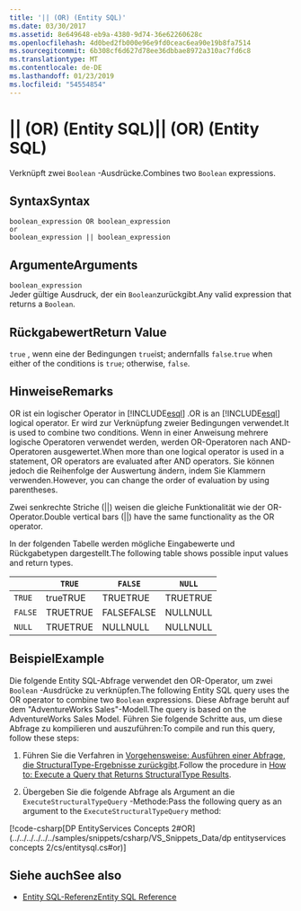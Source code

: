 ```yaml
---
title: '|| (OR) (Entity SQL)'
ms.date: 03/30/2017
ms.assetid: 8e649648-eb9a-4380-9d74-36e62260628c
ms.openlocfilehash: 4d0bed2fb000e96e9fd0ceac6ea90e19b8fa7514
ms.sourcegitcommit: 6b308cf6d627d78ee36dbbae8972a310ac7fd6c8
ms.translationtype: MT
ms.contentlocale: de-DE
ms.lasthandoff: 01/23/2019
ms.locfileid: "54554854"
---
```

# <a name="-or-entity-sql"></a><span data-ttu-id="a0d89-102">|| (OR) (Entity SQL)</span><span class="sxs-lookup"><span data-stu-id="a0d89-102">|| (OR) (Entity SQL)</span></span>
<span data-ttu-id="a0d89-103">Verknüpft zwei `Boolean` -Ausdrücke.</span><span class="sxs-lookup"><span data-stu-id="a0d89-103">Combines two `Boolean` expressions.</span></span>  
  
## <a name="syntax"></a><span data-ttu-id="a0d89-104">Syntax</span><span class="sxs-lookup"><span data-stu-id="a0d89-104">Syntax</span></span>  
  
```  
boolean_expression OR boolean_expression  
or   
boolean_expression || boolean_expression  
```  
  
## <a name="arguments"></a><span data-ttu-id="a0d89-105">Argumente</span><span class="sxs-lookup"><span data-stu-id="a0d89-105">Arguments</span></span>  
 `boolean_expression`  
 <span data-ttu-id="a0d89-106">Jeder gültige Ausdruck, der ein `Boolean`zurückgibt.</span><span class="sxs-lookup"><span data-stu-id="a0d89-106">Any valid expression that returns a `Boolean`.</span></span>  
  
## <a name="return-value"></a><span data-ttu-id="a0d89-107">Rückgabewert</span><span class="sxs-lookup"><span data-stu-id="a0d89-107">Return Value</span></span>  
 <span data-ttu-id="a0d89-108">`true` , wenn eine der Bedingungen `true`ist; andernfalls `false`.</span><span class="sxs-lookup"><span data-stu-id="a0d89-108">`true` when either of the conditions is `true`; otherwise, `false`.</span></span>  
  
## <a name="remarks"></a><span data-ttu-id="a0d89-109">Hinweise</span><span class="sxs-lookup"><span data-stu-id="a0d89-109">Remarks</span></span>  
 <span data-ttu-id="a0d89-110">OR ist ein logischer Operator in [!INCLUDE[esql](../../../../../../includes/esql-md.md)] .</span><span class="sxs-lookup"><span data-stu-id="a0d89-110">OR is an [!INCLUDE[esql](../../../../../../includes/esql-md.md)] logical operator.</span></span> <span data-ttu-id="a0d89-111">Er wird zur Verknüpfung zweier Bedingungen verwendet.</span><span class="sxs-lookup"><span data-stu-id="a0d89-111">It is used to combine two conditions.</span></span> <span data-ttu-id="a0d89-112">Wenn in einer Anweisung mehrere logische Operatoren verwendet werden, werden OR-Operatoren nach AND-Operatoren ausgewertet.</span><span class="sxs-lookup"><span data-stu-id="a0d89-112">When more than one logical operator is used in a statement, OR operators are evaluated after AND operators.</span></span> <span data-ttu-id="a0d89-113">Sie können jedoch die Reihenfolge der Auswertung ändern, indem Sie Klammern verwenden.</span><span class="sxs-lookup"><span data-stu-id="a0d89-113">However, you can change the order of evaluation by using parentheses.</span></span>  
  
 <span data-ttu-id="a0d89-114">Zwei senkrechte Striche (&#124;&#124;) weisen die gleiche Funktionalität wie der OR-Operator.</span><span class="sxs-lookup"><span data-stu-id="a0d89-114">Double vertical bars (&#124;&#124;) have the same functionality as the OR operator.</span></span>  
  
 <span data-ttu-id="a0d89-115">In der folgenden Tabelle werden mögliche Eingabewerte und Rückgabetypen dargestellt.</span><span class="sxs-lookup"><span data-stu-id="a0d89-115">The following table shows possible input values and return types.</span></span>  
  
||`TRUE`|`FALSE`|`NULL`|  
|-|------------|-------------|------------|  
|`TRUE`|<span data-ttu-id="a0d89-116">true</span><span class="sxs-lookup"><span data-stu-id="a0d89-116">TRUE</span></span>|<span data-ttu-id="a0d89-117">TRUE</span><span class="sxs-lookup"><span data-stu-id="a0d89-117">TRUE</span></span>|<span data-ttu-id="a0d89-118">TRUE</span><span class="sxs-lookup"><span data-stu-id="a0d89-118">TRUE</span></span>|  
|`FALSE`|<span data-ttu-id="a0d89-119">TRUE</span><span class="sxs-lookup"><span data-stu-id="a0d89-119">TRUE</span></span>|<span data-ttu-id="a0d89-120">FALSE</span><span class="sxs-lookup"><span data-stu-id="a0d89-120">FALSE</span></span>|<span data-ttu-id="a0d89-121">NULL</span><span class="sxs-lookup"><span data-stu-id="a0d89-121">NULL</span></span>|  
|`NULL`|<span data-ttu-id="a0d89-122">TRUE</span><span class="sxs-lookup"><span data-stu-id="a0d89-122">TRUE</span></span>|<span data-ttu-id="a0d89-123">NULL</span><span class="sxs-lookup"><span data-stu-id="a0d89-123">NULL</span></span>|<span data-ttu-id="a0d89-124">NULL</span><span class="sxs-lookup"><span data-stu-id="a0d89-124">NULL</span></span>|  
  
## <a name="example"></a><span data-ttu-id="a0d89-125">Beispiel</span><span class="sxs-lookup"><span data-stu-id="a0d89-125">Example</span></span>  
 <span data-ttu-id="a0d89-126">Die folgende Entity SQL-Abfrage verwendet den OR-Operator, um zwei `Boolean` -Ausdrücke zu verknüpfen.</span><span class="sxs-lookup"><span data-stu-id="a0d89-126">The following Entity SQL query uses the OR operator to combine two `Boolean` expressions.</span></span> <span data-ttu-id="a0d89-127">Diese Abfrage beruht auf dem "AdventureWorks Sales"-Modell.</span><span class="sxs-lookup"><span data-stu-id="a0d89-127">The query is based on the AdventureWorks Sales Model.</span></span> <span data-ttu-id="a0d89-128">Führen Sie folgende Schritte aus, um diese Abfrage zu kompilieren und auszuführen:</span><span class="sxs-lookup"><span data-stu-id="a0d89-128">To compile and run this query, follow these steps:</span></span>  
  
1.  <span data-ttu-id="a0d89-129">Führen Sie die Verfahren in [Vorgehensweise: Ausführen einer Abfrage, die StructuralType-Ergebnisse zurückgibt](../../../../../../docs/framework/data/adonet/ef/how-to-execute-a-query-that-returns-structuraltype-results.md).</span><span class="sxs-lookup"><span data-stu-id="a0d89-129">Follow the procedure in [How to: Execute a Query that Returns StructuralType Results](../../../../../../docs/framework/data/adonet/ef/how-to-execute-a-query-that-returns-structuraltype-results.md).</span></span>  
  
2.  <span data-ttu-id="a0d89-130">Übergeben Sie die folgende Abfrage als Argument an die `ExecuteStructuralTypeQuery` -Methode:</span><span class="sxs-lookup"><span data-stu-id="a0d89-130">Pass the following query as an argument to the `ExecuteStructuralTypeQuery` method:</span></span>  
  
 [!code-csharp[DP EntityServices Concepts 2#OR](../../../../../../samples/snippets/csharp/VS_Snippets_Data/dp entityservices concepts 2/cs/entitysql.cs#or)]  
  
## <a name="see-also"></a><span data-ttu-id="a0d89-131">Siehe auch</span><span class="sxs-lookup"><span data-stu-id="a0d89-131">See also</span></span>
- [<span data-ttu-id="a0d89-132">Entity SQL-Referenz</span><span class="sxs-lookup"><span data-stu-id="a0d89-132">Entity SQL Reference</span></span>](../../../../../../docs/framework/data/adonet/ef/language-reference/entity-sql-reference.md)
